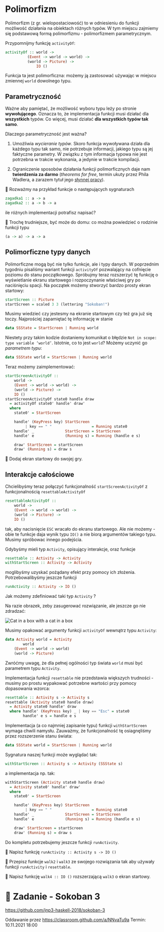 # Polimorfizm

Polimorfizm (z gr. wielopostaciowość) to w odniesieniu do funkcji możliwość działania na obiektach różnych typów.
W tym miejscu zajmiemy się podstawową formą polimorfizmu - polimorfizmem parametrycznym.

Przypomnijmy funkcję `activityOf`:

```haskell
activityOf :: world ->
	      (Event -> world -> world) ->
	      (world -> Picture) ->
              IO ()
```

Funkcja ta jest polimorficzna: możemy ją zastosować używając w miejscu zmiennej `world` dowolnego typu.

## Parametryczność

Ważne aby pamiętać, że możliwość wyboru typu leży po stronie **wywołującego**. 
Oznacza to, że implementacja funkcji musi działać dla **wszystkich** typów.
Co więcej, musi działać **dla wszystkich typów tak samo**.

Dlaczego parametryczność jest ważna?

1. Umożliwia *wycieranie typów*. Skoro funkcja wywoływana działa dla każdego typu tak samo, nie potrzebuje informacji, 
jakiego typu są jej faktyczne parametry. W związku z tym informacja typowa nie jest potrzebna w trakcie wykonania, a jedynie w trakcie kompilacji.

2. Ograniczenie sposobów działania funkcji polimorficznych daje nam **twierdzenia za darmo** (*theorems for free*, termin ukuty przez Phila Wadlera, a zarazem tytuł jego [słynnej pracy](https://people.mpi-sws.org/~dreyer/tor/papers/wadler.pdf)).

:pencil: Rozważmy na przykład funkcje o następujących sygnaturach

```haskell
zagadka1 :: a -> a
zagadka2 :: a -> b -> a
```

ile różnych implementacji potrafisz napisać?

:pencil: Trochę trudniejsze, być może do domu: co można powiedzieć o rodzinie funkcji typu

```haskell
(a -> a) -> a -> a
```

## Polimorficzne typy danych

Polimorficzne mogą być nie tylko funkcje, ale i typy danych. W poprzednim tygodniu pisaliśmy wariant funkcji `activityOf`
pozwalający na cofnięcie poziomu do stanu początkowego. 
Spróbujmy teraz rozszerzyć tę funkcję o wyświetlanie ekranu startowego i rozpoczynanie właściwej gry po naciśnięciu spacji.
Na początek możemy stworzyć bardzo prosty ekran startowy:

```haskell
startScreen :: Picture
startScreen = scaled 3 3 (lettering "Sokoban!")
```

Musimy wiedzieć czy jestesmy na ekranie startowym czy też gra już się toczy.  Najprościej zapamiętać tę informację w stanie

```haskell
data SSState = StartScreen | Running world
```

Niestety przy takim kodzie dostaniemy komunikat o błędzie `Not in scope: type variable ‘world’`. Istotnie, co to jest `world`? 
Możemy uczynić go *parametrem typu*:

```haskell
data SSState world = StartScreen | Running world
```

Teraz możemy zaimplementować:

```haskell
startScreenActivityOf ::
    world ->
    (Event -> world -> world) -> 
    (world -> Picture) ->
    IO ()
startScreenActivityOf state0 handle draw
  = activityOf state0' handle' draw'
  where
    state0' = StartScreen

    handle' (KeyPress key) StartScreen
         | key == " "                  = Running state0
    handle' _              StartScreen = StartScreen
    handle' e              (Running s) = Running (handle e s)

    draw' StartScreen = startScreen
    draw' (Running s) = draw s
```

:pencil: Dodaj ekran startowy do swojej gry.

## Interakcje całościowe

Chcielibyśmy teraz połączyć funkcjonalność  `startScreenActivityOf` z funkcjonalnością `resettableActivityOf`

```haskell
resettableActivityOf ::
    world ->
    (Event -> world -> world) ->
    (world -> Picture) ->
    IO ()
```

tak, aby nacisnięcie `ESC` wracało do ekranu startowego. Ale nie możemy - obie te funkcje daja wynik typu `IO()` a nie biorą argumentów takiego typu. Musimy spróbowac innego podejścia.

Gdybyśmy mieli typ `Activity`, opisujący interakcje, oraz funkcje

```haskell
resettable :: Activity -> Activity
withStartScreen :: Activity -> Activity
```

moglibyśmy uzyskać pożądany efekt przy pomocy ich złożenia. Potrzebowalibyśmy jeszcze funkcji

```haskell
runActivity :: Activity -> IO ()
```

Jak możemy zdefiniować taki typ `Activity` ? 

Na razie obrazek, zeby zasugerować rozwiązanie, ale jeszcze go nie zdradzać:

![Cat in a box with a cat in a box](https://i.redd.it/k5mjhyewkxdz.jpg)

Musimy opakować argumenty funkcji `activityOf` wewnątrz typu `Activity`:

```haskell
data Activity world = Activity
        world
	(Event -> world -> world)
	(world -> Picture)
```
Zwróćmy uwagę, że dla pełnej ogólności typ świata `world` musi być parametrem typu `Activity`.

Implementacja funkcji `resettable` nie przedstawia większych trudności - musimy po prostu wypakować potrzebne wartości
przy pomocy dopasowania wzorca:

```haskell
resettable :: Activity s -> Activity s
resettable (Activity state0 handle draw)
  = Activity state0 handle' draw
  where handle' (KeyPress key) _ | key == "Esc" = state0
        handle' e s = handle e s
```

Implementacja (a co najmniej zapisanie typu) funkcji `withStartScreen` wymaga chwili namysłu. Zauważmy, że funkcjonalność tę osiagnęliśmy przez rozszerzenie stanu świata:

```haskell
data SSState world = StartScreen | Running world
```

Sygnatura naszej funkcji może wyglądać tak:

```haskell
withStartScreen :: Activity s -> Activity (SSState s)
```

a implementacja np. tak:

```haskell
withStartScreen (Activity state0 handle draw)
  = Activity state0' handle' draw'
  where
    state0' = StartScreen

    handle' (KeyPress key) StartScreen
         | key == " "                  = Running state0
    handle' _              StartScreen = StartScreen
    handle' e              (Running s) = Running (handle e s)

    draw' StartScreen = startScreen
    draw' (Running s) = draw s
 ```
 
 Do kompletu potrzebujemy jeszcze funkcji `runActivity`.
 
 :pencil: Napisz funkcję `runActivity :: Activity s -> IO ()`
 
 :pencil: Przepisz funkcje `walk2` i `walk3` ze swojego rozwiązania tak aby używały funkcji `runActivity` i `resettable`.
 
 :pencil: Napisz funkcję `walk4 :: IO ()` rozszerzającą `walk3` o ekran startowy.

# :pencil: Zadanie - Sokoban 3

https://github.com/jnp3-haskell-2018/sokoban-3

Oddawanie przez https://classroom.github.com/a/NNvaTu9a 
Termin: 10.11.2021 18:00 

